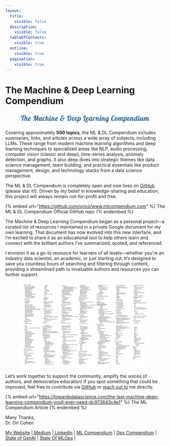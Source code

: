 ```yaml
---
layout:
  title:
    visible: false
  description:
    visible: false
  tableOfContents:
    visible: true
  outline:
    visible: true
  pagination:
    visible: true
---
```


# The Machine & Deep Learning Compendium

<figure><img src=".gitbook/assets/image.png" alt=""><figcaption></figcaption></figure>

Covering approximately **500 topics**, the ML & DL Compendium includes summaries, links, and articles across a wide array of subjects, including LLMs. These range from modern machine learning algorithms and deep learning techniques to specialized areas like NLP, audio processing, computer vision (classic and deep), time-series analysis, anomaly detection, and graphs. It also deep dives into strategic themes like data science management, team building, and practical essentials like product management, design, and technology stacks from a data science perspective.

The ML & DL Compendium is completely open and now lives on [GitHub](https://github.com/orico/www.mlcompendium.com/) (please star it!). Driven by my belief in knowledge-sharing and education, this project will always remain not-for-profit and free.&#x20;

{% embed url="https://github.com/orico/www.mlcompendium.com" %}
The ML & DL Compendium Official GitHub repo
{% endembed %}

The Machine & Deep Learning Compendium began as a personal project—a curated list of resources I maintained in a private Google document for my own learning. That document has now evolved into this new interface, and I’m excited to share it as an educational tool to help others learn and connect with the brilliant authors I’ve summarized, quoted, and referenced.

I envision it as a go-to resource for learners of all levels—whether you're an industry data scientist, an academic, or just starting out. It’s designed to save you countless hours of searching and filtering through content, providing a streamlined path to invaluable authors and resources you can further support.

<figure><img src=".gitbook/assets/image (2).png" alt=""><figcaption></figcaption></figure>

Let’s work together to support the community, amplify the voices of authors, and democratize education! If you spot something that could be improved, feel free to contribute via  [GitHub](https://github.com/orico/www.mlcompendium.com/tree/master) or [reach out to](https://www.linkedin.com/in/cohenori/) me directly.

{% embed url="https://towardsdatascience.com/the-last-machine-deep-learning-compendium-youll-ever-need-dc973643c4e1" %}
The ML Compendium Article
{% endembed %}

Many Thanks, \
Dr. Ori Cohen&#x20;

[My Website](https://www.oricohen.com/) |[ Medium](https://medium.com/@cohenori) |[ LinkedIn](https://www.linkedin.com/in/cohenori/) | [ML Compendium](http://www.mlcompendium.com/) | [Ops Compendium](https://www.opscompendium.com/) | [State of GenAI](https://stateofgenai.com/) | [State Of MLOps](https://stateofmlops.com/) |

